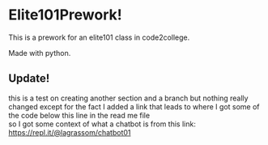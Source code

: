# Elite101Prework!
This is a prework for an elite101 class in code2college.<br>

Made with python.<br>


## Update!
this is a test on creating another section and a branch but nothing really changed except for the fact I added a link that leads to where I got some of the code below this line in the read me file<br/>
so I got some context of what a chatbot is from this link: https://repl.it/@lagrassom/chatbot01